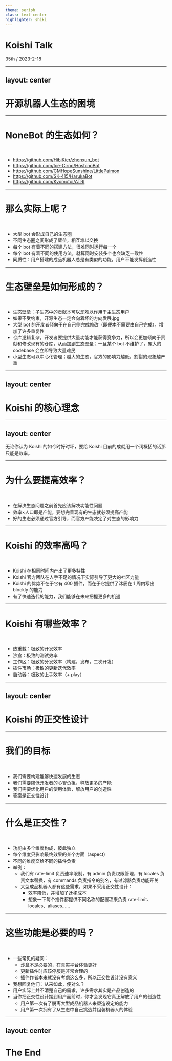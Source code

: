 ```yaml
---
theme: seriph
class: text-center
highlighter: shiki
---
```


# Koishi Talk

<div class="opacity-80">
35th / 2023-2-18
</div>

---
layout: center
---

# 开源机器人生态的困境

---

# NoneBot 的生态如何？

<br/>

- https://github.com/HibiKier/zhenxun_bot
- https://github.com/Ice-Cirno/HoshinoBot
- https://github.com/CMHopeSunshine/LittlePaimon
- https://github.com/SK-415/HarukaBot
- https://github.com/Kyomotoi/ATRI

---

# 那么实际上呢？

<br/>

- 大型 bot 会形成自己的生态圈
- 不同生态圈之间形成了壁垒，相互难以交换
- 每个 bot 有着不同的搭建方法，很难同时运行每一个
- 每个 bot 有着不同的使用方法，就算同时安装多个也会缺乏一致性
- 同质性：用户搭建的成品机器人总是有类似的功能，用户不能发挥创造性

---

# 生态壁垒是如何形成的？

<br/>

- 生态壁垒：子生态中的贡献本可以却难以作用于主生态用户
- 如果不受约束，开源生态一定会向着坏的方向发展.jpg
- 大型 bot 的开发者倾向于在自己侧完成修改（即便本不需要由自己完成），增加了许多重复性
- 仓库逻辑复杂，开发者要提供大量功能才能获得竞争力，所以会更加倾向于贡献和修改现有的仓库，从而加剧生态壁垒；一旦某个 bot 不维护了，庞大的 codebase 会立即导致大量难民
- 小型生态可以中心化管理；越大的生态，官方的影响力越低，割裂的现象越严重

---
layout: center
---

# Koishi 的核心理念

---
layout: center
---

无论你认为 Koishi 的如今时好时坏，要给 Koishi 目前的成就用一个词概括的话那只能是效率。

---

# 为什么要提高效率？

<br/>

- 在解决生态问题之前首先应该解决功能性问题
- 效率×人口即是产能，要想完善现有的生态就必须提高产能
- 好的生态必须通过官方引导，而官方产能决定了对生态的影响力

---

# Koishi 的效率高吗？

<br/>

- Koishi 在相同时间内产出了更多特性
- Koishi 官方团队在人手不足的情况下实际引导了更大的社区力量
- Koishi 的优势不在于它有 400 插件，而在于它提供了沐辰在 1 周内写出 blockly 的能力
- 有了快速迭代的能力，我们能够在未来把握更多的机遇

---

# Koishi 有哪些效率？

<br/>

- 热重载：极致的开发效率
- 沙盒：极致的测试效率
- 工作区：极致的分发效率（构建，发布，二次开发）
- 插件市场：极致的更新迭代效率
- 启动器：极致的上手效率（+ play）

---
layout: center
---

# Koishi 的正交性设计

---

# 我们的目标

<br/>

- 我们需要构建能够快速发展的生态
- 我们需要降低开发者的心智负担，释放更多的产能
- 我们需要优化用户的使用体验，解放用户的创造性
- 答案是正交性设计

---

# 什么是正交性？

<br/>

- 功能由多个维度构成，彼此独立
- 每个维度只影响最终效果的某个方面（aspect）
- 不同的维度交给不同的插件负责
- 举例：
  - 我们有 rate-limit 负责速率限制，有 admin 负责权限管理，有 locales 负责文本替换，有 commands 负责指令的别名，有过滤器负责功能开关
  - 大型成品机器人都有这些需求，如果不采用正交性设计：
    - 效率降低，并增加了迁移成本
    - 想象一下每个插件都提供不同名称的配置项来负责 rate-limit、locales、aliases……

---

# 这些功能是必要的吗？

<br/>

- 一些常见的疑问：
  - 沙盒不是必要的，在真实平台体验更好
  - 更新插件时应该停服是非常合理的
  - 插件作者本来就没有考虑这么多，所以正交性设计没有意义
- 我想回复他们：从来如此，便对么？
- 用户实际上并不清楚自己的需求，许多需求其实是产品创造的
- 当你把正交性设计摆到用户面前时，你才会发现它真正解放了用户的创造性
  - 用户第一次有了脱离大型成品机器人来塑造设定的能力
  - 用户第一次拥有了从生态中自己挑选并组装机器人的体验

---
layout: center
---

# The End
